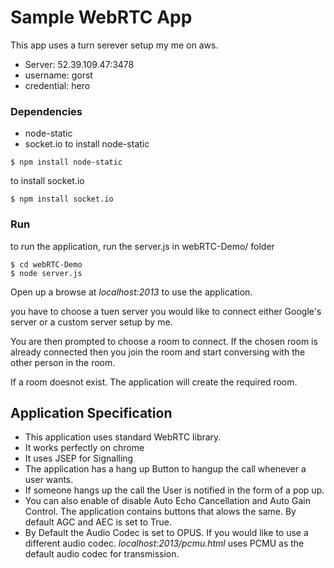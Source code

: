 # Sample WebRTC App

This app uses a turn serever setup my me on aws.
* Server:  52.39.109.47:3478
* username: gorst
* credential: hero

### Dependencies
* node-static
* socket.io
to install node-static
```
$ npm install node-static
```
to install socket.io
```
$ npm install socket.io
```
### Run

to run the application, run the server.js in webRTC-Demo/ folder
```
$ cd webRTC-Demo
$ node server.js
```
Open up a browse at *localhost:2013* to use the application. 

you have to choose a tuen server you would like to connect either Google's server or a custom server setup by me.

You are then prompted to choose a room to connect. If the chosen room is already connected then you join the room and start conversing with the other person in the room.

If a room doesnot exist. The application will create the required room.

## Application Specification

* This application uses standard WebRTC library.
* It works perfectly on chrome
* It uses JSEP for Signalling
* The application has a hang up Button to hangup the call whenever a user wants.
* If someone hangs up the call the User is notified in the form of a pop up.
* You can also enable of disable Auto Echo Cancellation and Auto Gain Control. The application contains buttons that alows the same. By default AGC and AEC is set to True.
* By Default the Audio Codec is set to OPUS. If you would like to use a different audio codec. *localhost:2013/pcmu.html* uses PCMU as the default audio codec for transmission. 

